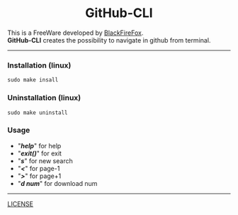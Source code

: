 <center><h1>GitHub-CLI</h1></center>

This is a FreeWare developed by [BlackFireFox](https://github.com/blackfirefox).<br>
<b>GitHub-CLI</b> creates the possibility to navigate in github from terminal.

***

### Installation (linux)

`sudo make insall`

### Uninstallation (linux)

`sudo make uninstall`

### Usage

<ul>
<li>"<i><b>help</b></i>" for help</li>
<li>"<i><b>exit()</b></i>" for exit</li>
<li>"<i><b>s</b></i>" for new search</li>
<li>"<i><b>&#60;</b></i>" for page-1</li>
<li>"<i><b>&#62;</b></i>" for page+1</li>
<li>"<i><b>d num</b></i>" for download num</li>
</ul>

***

[LICENSE](LICENSE)